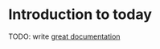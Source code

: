 # Introduction to today

TODO: write [great documentation](http://jacobian.org/writing/what-to-write/)
